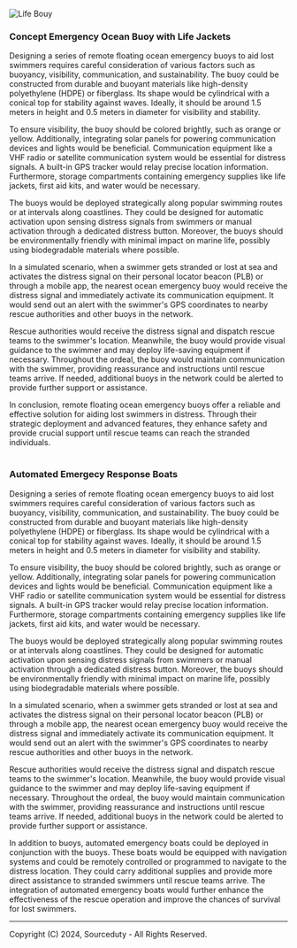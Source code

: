 ![Life Bouy](https://github.com/sourceduty/Emergency_Buoys/assets/123030236/a8564271-f517-41c0-aadb-d8e222cc18a0)

### Concept Emergency Ocean Buoy with Life Jackets

Designing a series of remote floating ocean emergency buoys to aid lost swimmers requires careful consideration of various factors such as buoyancy, visibility, communication, and sustainability. The buoy could be constructed from durable and buoyant materials like high-density polyethylene (HDPE) or fiberglass. Its shape would be cylindrical with a conical top for stability against waves. Ideally, it should be around 1.5 meters in height and 0.5 meters in diameter for visibility and stability.

To ensure visibility, the buoy should be colored brightly, such as orange or yellow. Additionally, integrating solar panels for powering communication devices and lights would be beneficial. Communication equipment like a VHF radio or satellite communication system would be essential for distress signals. A built-in GPS tracker would relay precise location information. Furthermore, storage compartments containing emergency supplies like life jackets, first aid kits, and water would be necessary.

The buoys would be deployed strategically along popular swimming routes or at intervals along coastlines. They could be designed for automatic activation upon sensing distress signals from swimmers or manual activation through a dedicated distress button. Moreover, the buoys should be environmentally friendly with minimal impact on marine life, possibly using biodegradable materials where possible.

In a simulated scenario, when a swimmer gets stranded or lost at sea and activates the distress signal on their personal locator beacon (PLB) or through a mobile app, the nearest ocean emergency buoy would receive the distress signal and immediately activate its communication equipment. It would send out an alert with the swimmer's GPS coordinates to nearby rescue authorities and other buoys in the network.

Rescue authorities would receive the distress signal and dispatch rescue teams to the swimmer's location. Meanwhile, the buoy would provide visual guidance to the swimmer and may deploy life-saving equipment if necessary. Throughout the ordeal, the buoy would maintain communication with the swimmer, providing reassurance and instructions until rescue teams arrive. If needed, additional buoys in the network could be alerted to provide further support or assistance.

In conclusion, remote floating ocean emergency buoys offer a reliable and effective solution for aiding lost swimmers in distress. Through their strategic deployment and advanced features, they enhance safety and provide crucial support until rescue teams can reach the stranded individuals.

#
### Automated Emergecy Response Boats

Designing a series of remote floating ocean emergency buoys to aid lost swimmers requires careful consideration of various factors such as buoyancy, visibility, communication, and sustainability. The buoy could be constructed from durable and buoyant materials like high-density polyethylene (HDPE) or fiberglass. Its shape would be cylindrical with a conical top for stability against waves. Ideally, it should be around 1.5 meters in height and 0.5 meters in diameter for visibility and stability.

To ensure visibility, the buoy should be colored brightly, such as orange or yellow. Additionally, integrating solar panels for powering communication devices and lights would be beneficial. Communication equipment like a VHF radio or satellite communication system would be essential for distress signals. A built-in GPS tracker would relay precise location information. Furthermore, storage compartments containing emergency supplies like life jackets, first aid kits, and water would be necessary.

The buoys would be deployed strategically along popular swimming routes or at intervals along coastlines. They could be designed for automatic activation upon sensing distress signals from swimmers or manual activation through a dedicated distress button. Moreover, the buoys should be environmentally friendly with minimal impact on marine life, possibly using biodegradable materials where possible.

In a simulated scenario, when a swimmer gets stranded or lost at sea and activates the distress signal on their personal locator beacon (PLB) or through a mobile app, the nearest ocean emergency buoy would receive the distress signal and immediately activate its communication equipment. It would send out an alert with the swimmer's GPS coordinates to nearby rescue authorities and other buoys in the network.

Rescue authorities would receive the distress signal and dispatch rescue teams to the swimmer's location. Meanwhile, the buoy would provide visual guidance to the swimmer and may deploy life-saving equipment if necessary. Throughout the ordeal, the buoy would maintain communication with the swimmer, providing reassurance and instructions until rescue teams arrive. If needed, additional buoys in the network could be alerted to provide further support or assistance.

In addition to buoys, automated emergency boats could be deployed in conjunction with the buoys. These boats would be equipped with navigation systems and could be remotely controlled or programmed to navigate to the distress location. They could carry additional supplies and provide more direct assistance to stranded swimmers until rescue teams arrive. The integration of automated emergency boats would further enhance the effectiveness of the rescue operation and improve the chances of survival for lost swimmers.

***

Copyright (C) 2024, Sourceduty - All Rights Reserved.
